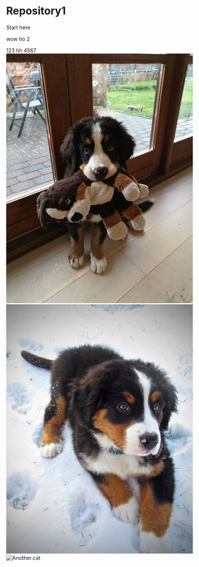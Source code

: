 # Repository1

Start here

wow ho 2

123 hh
4567
![Puppy](./image/puppy01.jpg)
![Puppy](./image/puppy02.jpg)
![Another.cat](https://i.imgur.com/5fnqqQ7.jpg)